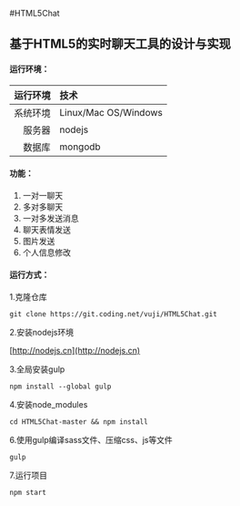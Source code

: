 #HTML5Chat


## 基于HTML5的实时聊天工具的设计与实现


#### 运行环境：

| 运行环境 | 技术 |
|-----:|:----------|
| 系统环境 | Linux/Mac OS/Windows | 
| 服务器 |  nodejs |
| 数据库 |  mongodb |



#### 功能：
1. 一对一聊天
2. 多对多聊天
3. 一对多发送消息
4. 聊天表情发送
5. 图片发送
6. 个人信息修改


#### 运行方式：

1.克隆仓库

`git clone https://git.coding.net/vuji/HTML5Chat.git`

2.安装nodejs环境

[http://nodejs.cn](http://nodejs.cn)

3.全局安装gulp

`npm install --global gulp`

4.安装node_modules

`cd HTML5Chat-master && npm install`

6.使用gulp编译sass文件、压缩css、js等文件

`gulp`

7.运行项目

`npm start`



